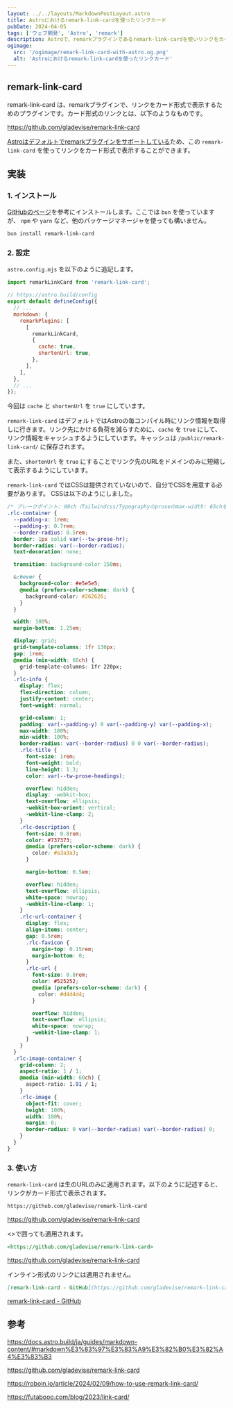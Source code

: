```yaml
---
layout: ../../layouts/MarkdownPostLayout.astro
title: Astroにおけるremark-link-cardを使ったリンクカード
pubDate: 2024-04-05
tags: ['ウェブ開発', 'Astro', 'remark']
description: Astroで、remarkプラグインであるremark-link-cardを使いリンクをカード形式で表示できるようにしました。
ogimage:
  src: '/ogimage/remark-link-card-with-astro.og.png'
  alt: 'Astroにおけるremark-link-cardを使ったリンクカード'
---
```


## remark-link-card

remark-link-card は、remarkプラグインで、リンクをカード形式で表示するためのプラグインです。カード形式のリンクとは、以下のようなものです。

https://github.com/gladevise/remark-link-card

[Astroはデフォルトでremarkプラグインをサポートしている](https://docs.astro.build/ja/guides/markdown-content/#markdown%E3%83%97%E3%83%A9%E3%82%B0%E3%82%A4%E3%83%B3)ため、この `remark-link-card` を使ってリンクをカード形式で表示することができます。

## 実装

### 1. インストール

[GitHubのページ](https://github.com/gladevise/remark-link-card)を参考にインストールします。ここでは `bun` を使っていますが、 `npm` や `yarn` など、他のパッケージマネージャを使っても構いません。

```bash
bun install remark-link-card
```

### 2. 設定
`astro.config.mjs` を以下のように追記します。

```javascript:astro.config.mjs
import remarkLinkCard from 'remark-link-card';

// https://astro.build/config
export default defineConfig({
  // ...
  markdown: {
    remarkPlugins: [
      [
        remarkLinkCard,
        {
          cache: true,
          shortenUrl: true,
        },
      ],
    ],
  },
  // ...
});
```

今回は `cache` と `shortenUrl` を `true` にしています。

`remark-link-card` はデフォルトではAstroの毎コンパイル時にリンク情報を取得しに行きます。リンク先にかける負荷を減らすために、`cache` を `true` にして、リンク情報をキャッシュするようにしています。キャッシュは `/public/remark-link-card/` に保存されます。

また、`shortenUrl` を `true` にすることでリンク先のURLをドメインのみに短縮して表示するようにしています。

`remark-link-card` ではCSSは提供されていないので、自分でCSSを用意する必要があります。
CSSは以下のようにしました。

```scss:remark-link-card.css
/* ブレークポイント: 60ch（Tailwindcss/Typographyのproseのmax-width: 65chを参考に） */
.rlc-container {
  --padding-x: 1rem;
  --padding-y: 0.7rem;
  --border-radius: 0.5rem;
  border: 1px solid var(--tw-prose-hr);
  border-radius: var(--border-radius);
  text-decoration: none;

  transition: background-color 150ms;

  &:hover {
    background-color: #e5e5e5;
    @media (prefers-color-scheme: dark) {
      background-color: #262626;
    }
  }

  width: 100%;
  margin-bottom: 1.25em;

  display: grid;
  grid-template-columns: 1fr 130px;
  gap: 1rem;
  @media (min-width: 60ch) {
    grid-template-columns: 1fr 220px;
  }
  .rlc-info {
    display: flex;
    flex-direction: column;
    justify-content: center;
    font-weight: normal;

    grid-column: 1;
    padding: var(--padding-y) 0 var(--padding-y) var(--padding-x);
    max-width: 100%;
    min-width: 100%;
    border-radius: var(--border-radius) 0 0 var(--border-radius);
    .rlc-title {
      font-size: 1rem;
      font-weight: bold;
      line-height: 1.3;
      color: var(--tw-prose-headings);

      overflow: hidden;
      display: -webkit-box;
      text-overflow: ellipsis;
      -webkit-box-orient: vertical;
      -webkit-line-clamp: 2;
    }
    .rlc-description {
      font-size: 0.8rem;
      color: #737373;
      @media (prefers-color-scheme: dark) {
        color: #a3a3a3;
      }

      margin-bottom: 0.5em;

      overflow: hidden;
      text-overflow: ellipsis;
      white-space: nowrap;
      -webkit-line-clamp: 1;
    }
    .rlc-url-container {
      display: flex;
      align-items: center;
      gap: 0.5rem;
      .rlc-favicon {
        margin-top: 0.15rem;
        margin-bottom: 0;
      }
      .rlc-url {
        font-size: 0.8rem;
        color: #525252;
        @media (prefers-color-scheme: dark) {
          color: #d4d4d4;
        }

        overflow: hidden;
        text-overflow: ellipsis;
        white-space: nowrap;
        -webkit-line-clamp: 1;
      }
    }
  }
  .rlc-image-container {
    grid-column: 2;
    aspect-ratio: 1 / 1;
    @media (min-width: 60ch) {
      aspect-ratio: 1.91 / 1;
    }
    .rlc-image {
      object-fit: cover;
      height: 100%;
      width: 100%;
      margin: 0;
      border-radius: 0 var(--border-radius) var(--border-radius) 0;
    }
  }
}
```

### 3. 使い方

`remark-link-card` は生のURLのみに適用されます。以下のように記述すると、リンクがカード形式で表示されます。

```markdown
https://github.com/gladevise/remark-link-card
```

https://github.com/gladevise/remark-link-card

<>で囲っても適用されます。

```markdown
<https://github.com/gladevise/remark-link-card>
```

<https://github.com/gladevise/remark-link-card>

インライン形式のリンクには適用されません。

```markdown
[remark-link-card - GitHub](https://github.com/gladevise/remark-link-card)
```

[remark-link-card - GitHub](https://github.com/gladevise/remark-link-card)

## 参考

https://docs.astro.build/ja/guides/markdown-content/#markdown%E3%83%97%E3%83%A9%E3%82%B0%E3%82%A4%E3%83%B3

https://github.com/gladevise/remark-link-card

https://roboin.io/article/2024/02/09/how-to-use-remark-link-card/

https://futabooo.com/blog/2023/link-card/